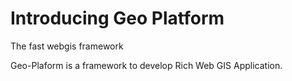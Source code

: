 Introducing Geo Platform
========================

The fast webgis framework

Geo-Plaform is a framework to develop Rich Web GIS Application.




